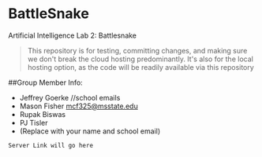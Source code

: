 # BattleSnake
Artificial Intelligence Lab 2: Battlesnake

> This repository is for testing, committing changes, and making sure we don't break the cloud hosting predominantly.
> It's also for the local hosting option, as the code will be readily available via this repository

##Group Member Info:
- Jeffrey Goerke //school emails
- Mason Fisher   mcf325@msstate.edu
- Rupak Biswas
- PJ Tisler
- (Replace with your name and school email)

```Server Link will go here```
